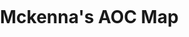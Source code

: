 # Mckenna's AOC Map

<!DOCTYPE html>
<html>
<head>
<meta name="viewport"></meta>
<title>Google Fusion ex - Google Fusion Tables</title>
<style type="text/css">
html, body, #googft-mapCanvas {
  height: 300px;
  margin: 0;
  padding: 0;
  width: 500px;
}
</style>

<script type="text/javascript" src="https://maps.google.com/maps/api/js?v=3"></script>

<script type="text/javascript">
  function initialize() {
    google.maps.visualRefresh = true;
    var isMobile = (navigator.userAgent.toLowerCase().indexOf('android') > -1) ||
      (navigator.userAgent.match(/(iPod|iPhone|iPad|BlackBerry|Windows Phone|iemobile)/));
    if (isMobile) {
      var viewport = document.querySelector("meta[name=viewport]");
      viewport.setAttribute('content', 'initial-scale=1.0, user-scalable=no');
    }
    var mapDiv = document.getElementById('googft-mapCanvas');
    mapDiv.style.width = isMobile ? '100%' : '500px';
    mapDiv.style.height = isMobile ? '100%' : '300px';
    var map = new google.maps.Map(mapDiv, {
      center: new google.maps.LatLng(34.62388179845643, -79.71934349999998),
      zoom: 5,
      mapTypeId: google.maps.MapTypeId.ROADMAP
    });

    layer = new google.maps.FusionTablesLayer({
      map: map,
      heatmap: { enabled: false },
      query: {
        select: "col11",
        from: "1gk5Z7sbqf0SzvVoDHsi6hXOiU491o-WuCRowBu5x",
        where: ""
      },
      options: {
        styleId: 3,
        templateId: 3
      }
    });

    if (isMobile) {
      var legend = document.getElementById('googft-legend');
      var legendOpenButton = document.getElementById('googft-legend-open');
      var legendCloseButton = document.getElementById('googft-legend-close');
      legend.style.display = 'none';
      legendOpenButton.style.display = 'block';
      legendCloseButton.style.display = 'block';
      legendOpenButton.onclick = function() {
        legend.style.display = 'block';
        legendOpenButton.style.display = 'none';
      }
      legendCloseButton.onclick = function() {
        legend.style.display = 'none';
        legendOpenButton.style.display = 'block';
      }
    }
  }

  google.maps.event.addDomListener(window, 'load', initialize);
</script>
</head>

<body>
  <div id="googft-mapCanvas"></div>
</body>
</html>
